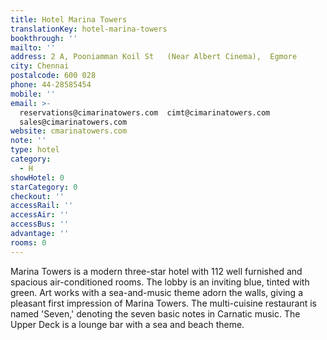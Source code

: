 ```yaml
---
title: Hotel Marina Towers
translationKey: hotel-marina-towers
bookthrough: ''
mailto: ''
address: 2 A, Pooniamman Koil St   (Near Albert Cinema),  Egmore
city: Chennai
postalcode: 600 028
phone: 44-28585454
mobile: ''
email: >-
  reservations@cimarinatowers.com  cimt@cimarinatowers.com 
  sales@cimarinatowers.com
website: cmarinatowers.com
note: ''
type: hotel
category:
  - H
showHotel: 0
starCategory: 0
checkout: ''
accessRail: ''
accessAir: ''
accessBus: ''
advantage: ''
rooms: 0
---
```

Marina Towers is a modern three-star hotel with 112 well furnished and spacious air-conditioned rooms.     The lobby is an inviting blue, tinted with green. Art works with a sea-and-music theme adorn the walls, giving a pleasant first impression of Marina Towers.     The multi-cuisine restaurant is named 'Seven,' denoting the seven basic notes in Carnatic music. The Upper Deck is a lounge bar with a sea and beach theme.